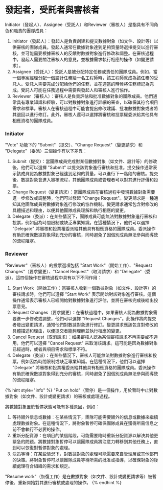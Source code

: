 # 發起者，受託者與審核者

Initiator（發起人）、Assignee（受託人）和Reviewer（審核人）是指具有不同角色和職責的團隊成員：

1. Initiator（發起人）：發起人是負責創建和提交數據對象（如文件、設計等）以供審核的團隊成員。發起人通常在數據對象達到足夠質量時選擇提交以進行審核，並可能需要根據審核人的反饋對數據對象進行修改和調整。在審核過程中，發起人需要關注審核人的意見，並根據需求執行相應的操作（如變更請求）。
2. Assignee（受託人）：受託人是被分配特定任務或責任的團隊成員。例如，當一個專案經理分配一個設計任務給一名工程師時，該工程師就成為該任務的受託人。受託人需要完成分配給他們的任務，並在適當的時候將任務標記為完成。受託人可能在任務過程中需要與發起人和審核人進行協作。
3. Reviewer（審核人）：審核人是負責評估和批准數據對象的團隊成員。他們通常具有專業知識和經驗，可以對數據對象進行詳細的審查，以確保其符合項目需求和標準。審核人在審核過程中可能會提出修改建議、批准數據對象或者將其退回以進行修訂。此外，審核人還可以選擇將審核和投票權委派給其他具有相應資格的團隊成員。

### Initiator

"Vote" 功能下的 "Submit"（提交）、"Change Request"（變更請求）和 "Delegate"（委派）三個操作有以下差異：

1. Submit（提交）：當團隊成員完成對某個數據對象（如文件、設計等）的修改後，他們可以選擇 "Submit" 以提交該對象進行審核和批准。提交操作通常表示該成員認為數據對象已經達到足夠的質量，可以進行下一階段的審核。提交後，數據對象會進入審核流程，其他團隊成員或管理者可以對其進行評價和投票。
2. Change Request（變更請求）：當團隊成員在審核過程中發現數據對象需要進一步修改或調整時，他們可以發起 "Change Request"。變更請求是一種通知其他團隊成員對數據對象進行修改的協作機制。變更請求通常包含對修改的具體描述和理由，以便其他團隊成員理解和執行相應的變更。
3. Delegate（委派）：在某些情況下，團隊成員可能無法對數據對象進行審核和投票，例如因為時間限制或缺乏專業知識。在這種情況下，他們可以選擇 "Delegate" 將審核和投票權委派給其他具有相應資格的團隊成員。委派操作有助於確保數據對象得到充分的審核，同時避免了因個別成員無法參與而導致的流程阻塞。

### Reviewer

"Reviewer"（審核人）的投票選項包括 "Start Work"（開始工作）、"Request Changes"（要求變更）、"Cancel Request"（取消請求）和 "Delegate"（委派）。這四個操作在審核過程中具有以下不同作用：

1. Start Work（開始工作）：當審核人收到一個數據對象（如文件、設計等）的審核請求時，他們可以選擇 "Start Work" 表示開始對該對象進行審核。這個操作通常表示審核人已經開始對數據對象進行評估，並將在審核完成後給出投票意見。
2. Request Changes（要求變更）：在審核過程中，如果審核人認為數據對象需要進一步修改或調整，他們可以選擇 "Request Changes"。此操作將向提交者發出變更請求，通知他們對數據對象進行修訂。變更請求應該包含對修改的具體描述和理由，以便提交者能夠理解並執行相應的變更。
3. Cancel Request（取消請求）：如果審核人認為某個審核請求不再需要或不適用，他們可以選擇 "Cancel Request" 來取消該請求。這可能是因為數據對象已經過時，或者與項目需求和標準不符。
4. Delegate（委派）：在某些情況下，審核人可能無法對數據對象進行審核和投票，例如因為時間限制或缺乏專業知識。在這種情況下，他們可以選擇 "Delegate" 將審核和投票權委派給其他具有相應資格的團隊成員。委派操作有助於確保數據對象得到充分的審核，同時避免了因個別成員無法參與而導致的流程阻塞。

{% hint style="info" %}
"Put on hold"（暫停）是一個操作，用於暫時中止對數據對象（如文件、設計或變更請求）的審核或處理過程。

將數據對象置於暫停狀態可能有多種原因，例如：

1. 等待額外信息或數據：在某些情況下，團隊可能需要額外的信息或數據來繼續處理數據對象。在這種情況下，將對象暫停可確保團隊成員在獲得所需信息之前不會執行不必要的操作。
2. 重新分配資源：在項目的某個階段，可能需要臨時重新分配資源以解決其他更緊急的問題。將數據對象暫停可以讓團隊成員將注意力轉移到其他任務上，直到可以恢復對暫停對象的處理。
3. 決策等待：在某些情況下，對數據對象的處理可能需要來自管理層或其他部門的決策。將對象暫停可以讓團隊成員等待所需的批准或指導，以確保對象的後續處理符合組織的需求和規定。

"Resume work"（恢復工作）是在數據對象（如文件、設計或變更請求等）被暫停後，重新開始對其進行審核或處理的操作。
{% endhint %}
